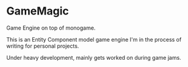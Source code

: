 # GameMagic
Game Engine on top of monogame.

This is an Entity Component model game engine I'm in the process of writing for personal projects.

Under heavy development, mainly gets worked on during game jams.
